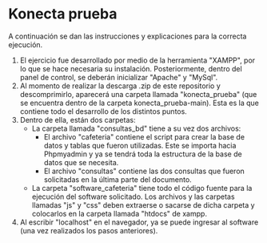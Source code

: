 # Konecta prueba
A continuación se dan las instrucciones y explicaciones para la correcta ejecución.

1. El ejercicio fue desarrollado por medio de la herramienta "XAMPP", por lo que se hace necesaria su instalación. Posteriormente, dentro del panel de control, se deberán inicializar "Apache" y "MySql".
2. Al momento de realizar la descarga .zip de este repositorio y descomprimirlo,  aparecerá una carpeta llamada "konecta_prueba" (que se encuentra dentro de la carpeta konecta_prueba-main). Esta es la que contiene todo el desarrollo de los distintos puntos.
3. Dentro de ella, están dos carpetas:
	- La carpeta llamada "consultas_bd" tiene a su vez dos archivos:
		- El archivo "cafeteria" contiene el script para crear la base de datos y tablas que fueron utilizadas.  Este se importa hacia Phpmyadmin y ya se tendrá toda la estructura de la base de datos que se necesita.
		- El archivo "consultas" contiene las dos consultas que fueron solicitadas en la última parte del documento.
	- La carpeta "software_cafeteria" tiene todo el código fuente para la ejecución del software solicitado. Los archivos y las carpetas llamadas "js" y "css" deben extraerse o sacarse de dicha carpeta y colocarlos en la carpeta llamada "htdocs" de xampp.
4. Al escribir "localhost" en el navegador, ya se puede ingresar al software (una vez realizados los pasos anteriores).
